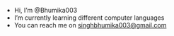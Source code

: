 - Hi, I’m @Bhumika003
- I’m currently learning different computer languages 
- You can reach me on singhbhumika003@gmail.com
